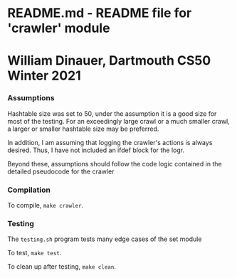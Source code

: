# README.md - README file for 'crawler' module
# William Dinauer, Dartmouth CS50 Winter 2021

### Assumptions

Hashtable size was set to 50, under the assumption it is a good size for most of the testing.
For an exceedingly large crawl or a much smaller crawl, a larger or smaller hashtable size may be preferred. 

In addition, I am assuming that logging the crawler's actions is always desired. Thus, I have not included an
ifdef block for the logr.

Beyond these, assumptions should follow the code logic contained in the detailed pseudocode for the crawler

### Compilation

To compile, `make crawler`.

### Testing

The `testing.sh` program tests many edge cases of the set module

To test, `make test`.

To clean up after testing, `make clean`.
